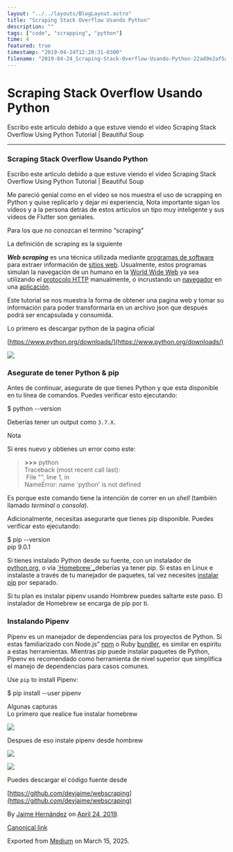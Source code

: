```yaml
---
layout: "../../layouts/BlogLayout.astro"
title: "Scraping Stack Overflow Usando Python"
description: ""
tags: ["code", "scrapping", "python"]
time: 4
featured: true
timestamp: "2019-04-24T12:20:31-0300"
filename: "2019-04-24_Scraping-Stack-Overflow-Usando-Python-22ad9e2af5a4"
---
```


Scraping Stack Overflow Usando Python
=====================================

Escribo este articulo debido a que estuve viendo el video Scraping Stack Overflow Using Python Tutorial | Beautiful Soup

* * *

### Scraping Stack Overflow Usando Python

Escribo este articulo debido a que estuve viendo el video Scraping Stack Overflow Using Python Tutorial | Beautiful Soup

Me pareció genial como en el vídeo se nos muestra el uso de scrapping en Python y quise replicarlo y dejar mi experiencia, Nota importante sigan los vídeos y a la persona detrás de estos artículos un tipo muy inteligente y sus vídeos de Flutter son geniales.

Para los que no conozcan el termino “scraping”

La definición de scraping es la siguiente

**_Web scraping_** es una técnica utilizada mediante [programas de software](https://es.wikipedia.org/wiki/Programa_inform%C3%A1tico "Programa informático") para extraer información de [sitios web](https://es.wikipedia.org/wiki/Sitio_web "Sitio web"). Usualmente, estos programas simulan la navegación de un humano en la [World Wide Web](https://es.wikipedia.org/wiki/World_Wide_Web "World Wide Web") ya sea utilizando el [protocolo HTTP](https://es.wikipedia.org/wiki/Hypertext_Transfer_Protocol "Hypertext Transfer Protocol") manualmente, o incrustando un [navegador](https://es.wikipedia.org/wiki/Navegador_web "Navegador web") en una [aplicación](https://es.wikipedia.org/wiki/Aplicaci%C3%B3n_inform%C3%A1tica "Aplicación informática").

Este tutorial se nos muestra la forma de obtener una pagina web y tomar su información para poder transformarla en un archivo json que después podrá ser encapsulada y consumida.

Lo primero es descargar python de la pagina oficial

[https://www.python.org/downloads/](https://www.python.org/downloads/)

![](https://cdn-images-1.medium.com/max/800/1*R27V3urNQJ7kIcF32ytqMA.png)

### Asegurate de tener Python & pip

Antes de continuar, asegurate de que tienes Python y que esta disponible en tu línea de comandos. Puedes verificar esto ejecutando:

$ python --version

Deberías tener un output como `3.7.X`.

Nota

Si eres nuevo y obtienes un error como este:

> **\>>>** python  
> Traceback (most recent call last):  
>  File "<stdin>", line 1, in <module>  
> NameError: name 'python' is not defined

Es porque este comando tiene la intención de correr en un _shell_ (también llamado _terminal_ o _consola_).

Adicionalmente, necesitas asegurarte que tienes pip disponible. Puedes verificar esto ejecutando:

$ pip --version  
pip 9.0.1

Si tienes instalado Python desde su fuente, con un instalador de [python.org](https://python.org/), o via [\`Homebrew\`\_](https://pipenv-es.readthedocs.io/es/latest/install.html#id3)deberías ya tener pip. Si estas en Linux e instalaste a través de tu manejador de paquetes, tal vez necesites [instalar pip](https://pip.pypa.io/en/stable/installing/) por separado.

Si tu plan es instalar pipenv usando Hombrew puedes saltarte este paso. El instalador de Homebrew se encarga de pip por ti.

### Instalando Pipenv

Pipenv es un manejador de dependencias para los proyectos de Python. Si estas familiarizado con Node.js” [npm](https://www.npmjs.com/) o Ruby [bundler](http://bundler.io/), es similar en espíritu a estas herramientas. Mientras pip puede instalar paquetes de Python, Pipenv es recomendado como herramienta de nivel superior que simplifica el manejo de dependencias para casos comunes.

Use `pip` to install Pipenv:

$ pip install --user pipenv

  
Algunas capturas  
Lo primero que realice fue instalar homebrew

![](https://cdn-images-1.medium.com/max/800/1*ndCcXoBfX1s7eYLU0RUB2Q.png)

Despues de eso instale pipenv desde hombrew  
  

![](https://cdn-images-1.medium.com/max/800/1*aw3ylNSJRDQ9DuFClK6dqA.png)

![](https://cdn-images-1.medium.com/max/800/1*7WSQZeOzCgGkh28sHKINaQ.png)

Puedes descargar el código fuente desde 

[https://github.com/devjaime/webscraping](https://github.com/devjaime/webscraping)  
  

By [Jaime Hernández](https://medium.com/@devjaime) on [April 24, 2019](https://medium.com/p/22ad9e2af5a4).

[Canonical link](https://medium.com/@devjaime/scraping-stack-overflow-usando-python-22ad9e2af5a4)

Exported from [Medium](https://medium.com) on March 15, 2025.
